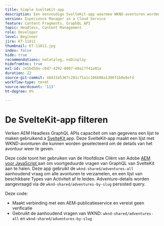 ```yaml
---
title: Simple SvelteKit-app
description: Een eenvoudige SvelteKit-app waarmee WKND-avonturen worden weergegeven die zijn gemodelleerd met Content Fragments.
version: Experience Manager as a Cloud Service
feature: Content Fragments, GraphQL API
topic: Headless, Content Management
role: Developer
level: Beginner
jira: KT-11811
thumbnail: KT-11811.jpg
index: false
hide: true
recommendations: noCatalog, noDisplay
hidefromtoc: true
exl-id: 2e5bd50e-c0d7-4292-8097-e0a17f41a91a
duration: 22
source-git-commit: 48433a5367c281cf5a1c106b08a1306f1b0e8ef4
workflow-type: tm+mt
source-wordcount: '113'
ht-degree: 0%

---
```


# De SvelteKit-app filteren

Verken AEM Headless GraphQL APIs capaciteit om van gegevens een lijst te maken gebruikend a [ SvelteKit ](https://kit.svelte.dev/) app. Deze SvelteKit-app maakt een lijst met WKND-avonturen die kunnen worden geselecteerd om de details van het avontuur weer te geven.

Deze code toont het gebruiken van de Hoofdloze Cliënt van Adobe [ AEM voor JavaScript ](https://github.com/adobe/aem-headless-client-js/blob/main/api-reference.md) aan om voortgeduurde vragen van GraphQL van SvelteKit aan te halen. Deze app gebruikt de `wknd-shared/adventures-all` aanhoudend vraag om alle avonturen te verzamelen, en een lijst van beschikbare Types van Activiteit af te leiden. Adventure-details worden aangevraagd via de `wknd-shared/adventures-by-slug` persisted query.

Deze code:

+ Maakt verbinding met een AEM-publicatieservice en vereist geen verificatie
+ Gebruikt de aanhoudend vragen van WKND: `wknd-shared/adventures-all` en `wknd-shared/adventures-by-slug`
